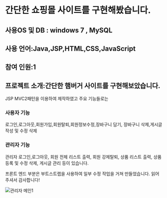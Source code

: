 # 간단한 쇼핑몰 사이트를 구현해봤습니다. </br>
## 사용OS 및 DB : windows 7 , MySQL</br>
## 사용 언어:Java,JSP,HTML,CSS,JavaScript</br>
## 참여 인원:1</br>
## 프로젝트 소개:간단한 햄버거 사이트를 구현해보았습니다.
JSP MVC2패턴을 이용하여 제작하였고 주요 기능들로는</br>
### 사용자 기능
로그인,로그아웃,회원가입,회원탈퇴,회원정보수정,장바구니 담기, 장바구니 삭제,게시글 작성 및 수정 삭제</br>
### 관리자 기능
관리자 로그인,로그아웃, 회원 전체 리스트 출력, 회원 강제탈퇴, 상품 리스트 출력, 상품 등록 및 수정 삭제, 게시글 관리 등이 있습니다.

프론트 엔드 부분은 부트스트랩을 사용하여 일부 수정 작업을 거쳐 만들었습니다. 읽어주셔서 감사합니다!

![관리자 메인1](https://user-images.githubusercontent.com/55241833/69733969-8b0bbb80-1171-11ea-8671-97bca715d789.PNG)
